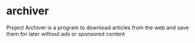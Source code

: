 # archiver
Project Archiver is a program to download articles from the web and save them for later without ads or sponsored content

